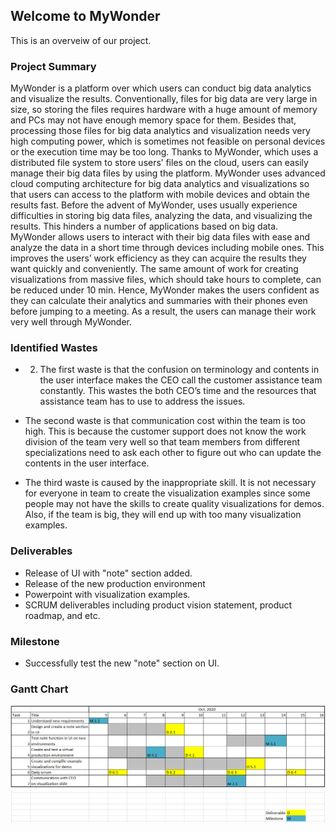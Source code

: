 ## Welcome to MyWonder
This is an overveiw of our project.

### Project Summary

MyWonder is a platform over which users can conduct big data analytics and visualize the results. Conventionally, files for big data are very large in size, so storing the files requires hardware with a huge amount of memory and PCs may not have enough memory space for them. Besides that, processing those files for big data analytics and visualization needs very high computing power, which is sometimes not feasible on personal devices or the execution time may be too long. Thanks to MyWonder, which uses a distributed file system to store users’ files on the cloud, users can easily manage their big data files by using the platform. MyWonder uses advanced cloud computing architecture for big data analytics and visualizations so that users can access to the platform with mobile devices and obtain the results fast. Before the advent of MyWonder, uses usually experience difficulties in storing big data files, analyzing the data, and visualizing the results. This hinders a number of applications based on big data. MyWonder allows users to interact with their big data files with ease and analyze the data in a short time through devices including mobile ones. This improves the users’ work efficiency as they can acquire the results they want quickly and conveniently. The same amount of work for creating visualizations from massive files, which should take hours to complete, can be reduced under 10 min. Hence, MyWonder makes the users confident as they can calculate their analytics and summaries with their phones even before jumping to a meeting. As a result, the users can manage their work very well through MyWonder.

### Identified Wastes
- 2.	The first waste is that the confusion on terminology and contents in the user interface makes the CEO call the customer assistance team constantly. This wastes the both CEO’s time and the resources that assistance team has to use to address the issues. 

- The second waste is that communication cost within the team is too high. This is because the customer support does not know the work division of the team very well so that team members from different specializations need to ask each other to figure out who can update the contents in the user interface.

- The third waste is caused by the inappropriate skill. It is not necessary for everyone in team to create the visualization examples since some people may not have the skills to create quality visualizations for demos. Also, if the team is big, they will end up with too many visualization examples.

### Deliverables
- Release of UI with "note" section added.
- Release of the new production environment
- Powerpoint with visualization examples.
- SCRUM deliverables including product vision statement, product roadmap, and etc.

### Milestone
- Successfully test the new "note" section on UI.

### Gantt Chart

<img src='./GC1.PNG' align="center" width=970>

